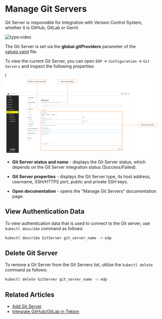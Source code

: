 # Manage Git Servers

Git Server is responsible for integration with Version Control System, whether it is GitHub, GitLab or Gerrit.

![type:video](https://www.youtube.com/embed/pzheGwBLZvU)

The Git Server is set via the **global.gitProviders** parameter of the [values.yaml](https://github.com/epam/edp-install/blob/release/3.8/deploy-templates/values.yaml#L14) file.

To view the current Git Server, you can open `EDP` -> `Configuration` -> `Git Servers` and inspect the following properties:

!![Git Server menu](../assets/user-guide/edp-portal-git-server-overview.png "Git Server menu")

* **Git Server status and name** - displays the Git Server status, which depends on the Git Server integration status (Success/Failed).

* **Git Server properties** - displays the Git Server type, its host address, username, SSH/HTTPS port, public and private SSH keys.

* **Open documentation** - opens the "Manage Git Servers" documentation page.

## View Authentication Data

To view authentication data that is used to connect to the Git server, use `kubectl describe` command as follows:

  ```bash
  kubectl describe GitServer git_server_name -n edp
  ```

## Delete Git Server

To remove a Git Server from the Git Servers list, utilize the `kubectl delete` command as follows:

  ```bash
  kubectl delete GitServer git_server_name -n edp
  ```

## Related Articles

* [Add Git Server](../user-guide/add-git-server.md)
* [Integrate GitHub/GitLab in Tekton](../operator-guide/import-strategy-tekton.md)
